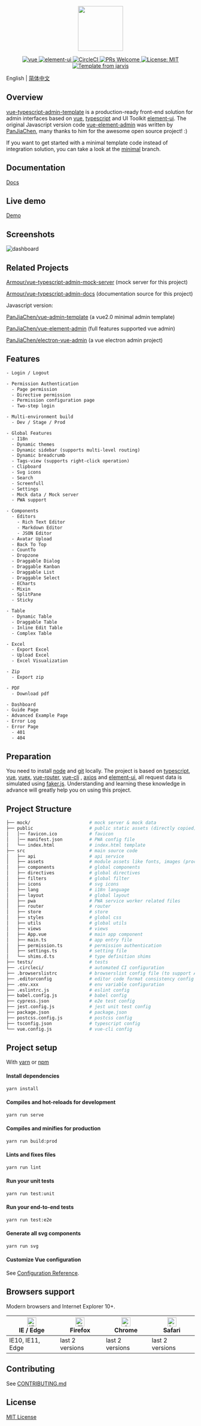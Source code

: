 <p align="center">
  <img width="120" src="public/img/icons/android-chrome-512x512.png">
</p>

<p align="center">
  <a href="https://github.com/vuejs/vue">
    <img src="https://img.shields.io/badge/vue-2.6.10-brightgreen.svg" alt="vue">
  </a>
  <a href="https://github.com/ElemeFE/element">
    <img src="https://img.shields.io/badge/element--ui-2.12.0-brightgreen.svg" alt="element-ui">
  </a>
  <a href="https://circleci.com/gh/Armour/vue-typescript-admin-template/tree/master">
    <img src="https://circleci.com/gh/Armour/vue-typescript-admin-template/tree/master.svg?style=shield" alt="CircleCI">
  </a>
  <a href="http://makeapullrequest.com">
    <img src="https://img.shields.io/badge/PRs-welcome-brightgreen.svg?style=flat" alt="PRs Welcome">
  </a>
  <a href="https://opensource.org/licenses/MIT">
    <img src="https://img.shields.io/badge/License-MIT-blue.svg" alt="License: MIT">
  </a>
  <a href="https://github.com/Armour/Jarvis">
    <img src="https://img.shields.io/badge/Hi-Jarvis-ff69b4.svg" alt="Template from jarvis">
  </a>
</p>

English | [简体中文](./README-zh.md)

## Overview

[vue-typescript-admin-template](http://armour.github.io/vue-typescript-admin-template) is a production-ready front-end solution for admin interfaces based on [vue](https://github.com/vuejs/vue), [typescript](https://www.typescriptlang.org/) and UI Toolkit [element-ui](https://github.com/ElemeFE/element). The original Javascript version code [vue-element-admin](https://github.com/PanJiaChen/vue-element-admin/) was written by [PanJiaChen](https://github.com/PanJiaChen), many thanks to him for the awesome open source project! :)

If you want to get started with a minimal template code instead of integration solution, you can take a look at the [minimal](https://github.com/Armour/vue-typescript-admin-template/tree/minimal) branch.

## Documentation

[Docs](https://armour.github.io/vue-typescript-admin-docs)

## Live demo

[Demo](https://armour.github.io/vue-typescript-admin-template)

## Screenshots

![dashboard](./demo/dashboard.png)

## Related Projects

[Armour/vue-typescript-admin-mock-server](https://github.com/armour/vue-typescript-admin-mock-server) (mock server for this project)

[Armour/vue-typescript-admin-docs](https://github.com/armour/vue-typescript-admin-docs) (documentation source for this project)

Javascript version:

[PanJiaChen/vue-admin-template](https://github.com/PanJiaChen/vue-admin-template) (a vue2.0 minimal admin template) 

[PanJiaChen/vue-element-admin](https://github.com/PanJiaChen/vue-element-admin) (full features supported vue admin) 

[PanJiaChen/electron-vue-admin](https://github.com/PanJiaChen/electron-vue-admin) (a vue electron admin project)

## Features

```txt
- Login / Logout

- Permission Authentication
  - Page permission
  - Directive permission
  - Permission configuration page
  - Two-step login

- Multi-environment build
  - Dev / Stage / Prod

- Global Features
  - I18n
  - Dynamic themes
  - Dynamic sidebar (supports multi-level routing)
  - Dynamic breadcrumb
  - Tags-view (supports right-click operation)
  - Clipboard
  - Svg icons
  - Search
  - Screenfull
  - Settings
  - Mock data / Mock server
  - PWA support

- Components
  - Editors
    - Rich Text Editor
    - Markdown Editor
    - JSON Editor
  - Avatar Upload
  - Back To Top
  - CountTo
  - Dropzone
  - Draggable Dialog
  - Draggable Kanban
  - Draggable List
  - Draggable Select
  - ECharts
  - Mixin
  - SplitPane
  - Sticky

- Table
  - Dynamic Table
  - Draggable Table
  - Inline Edit Table
  - Complex Table

- Excel
  - Export Excel
  - Upload Excel
  - Excel Visualization

- Zip
  - Export zip

- PDF
  - Download pdf

- Dashboard
- Guide Page
- Advanced Example Page
- Error Log
- Error Page
  - 401
  - 404
```

## Preparation

You need to install [node](http://nodejs.org/) and [git](https://git-scm.com/) locally. The project is based on [typescript](https://www.typescriptlang.org/), [vue](https://vuejs.org/index.html), [vuex](https://vuex.vuejs.org/), [vue-router](https://router.vuejs.org/), [vue-cli](https://github.com/vuejs/vue-cli) , [axios](https://github.com/axios/axios) and [element-ui](https://github.com/ElemeFE/element), all request data is simulated using [faker.js](https://github.com/Marak/Faker.js).
Understanding and learning these knowledge in advance will greatly help you on using this project.

## Project Structure

```bash
├── mock/                      # mock server & mock data
├── public                     # public static assets (directly copied)
│   │── favicon.ico            # favicon
│   │── manifest.json          # PWA config file
│   └── index.html             # index.html template
├── src                        # main source code
│   ├── api                    # api service
│   ├── assets                 # module assets like fonts, images (processed by webpack)
│   ├── components             # global components
│   ├── directives             # global directives
│   ├── filters                # global filter
│   ├── icons                  # svg icons
│   ├── lang                   # i18n language
│   ├── layout                 # global layout
│   ├── pwa                    # PWA service worker related files
│   ├── router                 # router
│   ├── store                  # store
│   ├── styles                 # global css
│   ├── utils                  # global utils
│   ├── views                  # views
│   ├── App.vue                # main app component
│   ├── main.ts                # app entry file
│   ├── permission.ts          # permission authentication
│   ├── settings.ts            # setting file
│   └── shims.d.ts             # type definition shims
├── tests/                     # tests
├── .circleci/                 # automated CI configuration
├── .browserslistrc            # browserslist config file (to support Autoprefixer)
├── .editorconfig              # editor code format consistency config
├── .env.xxx                   # env variable configuration
├── .eslintrc.js               # eslint config
├── babel.config.js            # babel config
├── cypress.json               # e2e test config
├── jest.config.js             # jest unit test config
├── package.json               # package.json
├── postcss.config.js          # postcss config
├── tsconfig.json              # typescript config
└── vue.config.js              # vue-cli config
```

## Project setup

With [yarn](https://yarnpkg.com/lang/en/) or [npm](https://www.npmjs.com/get-npm)

#### Install dependencies

```bash
yarn install
```

#### Compiles and hot-reloads for development

```bash
yarn run serve
```

#### Compiles and minifies for production

```bash
yarn run build:prod
```

#### Lints and fixes files

```bash
yarn run lint
```

#### Run your unit tests

```bash
yarn run test:unit
```

#### Run your end-to-end tests

```bash
yarn run test:e2e
```

#### Generate all svg components

```bash
yarn run svg
```

#### Customize Vue configuration

See [Configuration Reference](https://cli.vuejs.org/config/).

## Browsers support

Modern browsers and Internet Explorer 10+.

| [<img src="https://raw.githubusercontent.com/alrra/browser-logos/master/src/edge/edge_48x48.png" alt="IE / Edge" width="24px" height="24px" />](http://godban.github.io/browsers-support-badges/)</br>IE / Edge | [<img src="https://raw.githubusercontent.com/alrra/browser-logos/master/src/firefox/firefox_48x48.png" alt="Firefox" width="24px" height="24px" />](http://godban.github.io/browsers-support-badges/)</br>Firefox | [<img src="https://raw.githubusercontent.com/alrra/browser-logos/master/src/chrome/chrome_48x48.png" alt="Chrome" width="24px" height="24px" />](http://godban.github.io/browsers-support-badges/)</br>Chrome | [<img src="https://raw.githubusercontent.com/alrra/browser-logos/master/src/safari/safari_48x48.png" alt="Safari" width="24px" height="24px" />](http://godban.github.io/browsers-support-badges/)</br>Safari |
| --------- | --------- | --------- | --------- |
| IE10, IE11, Edge| last 2 versions| last 2 versions| last 2 versions

## Contributing

See [CONTRIBUTING.md](https://github.com/Armour/vue-typescript-admin-template/blob/master/.github/CONTRIBUTING.md)

## License

[MIT License](https://github.com/Armour/vue-typescript-admin-template/blob/master/LICENSE)
